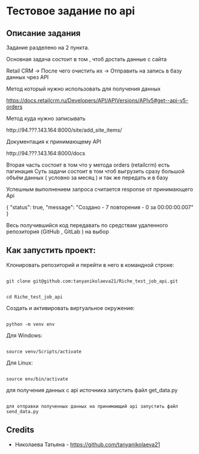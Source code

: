 # Тестовое задание по api 

 

## Описание задания

 

Задание разделено на 2 пункта.

Основная задача состоит в том , чтоб достать данные с сайта
 
Retail CRM -> После чего очистить их -> Отправить на запись в базу данных чрез API

Метод который нужно использовать для получения данных 

https://docs.retailcrm.ru/Developers/API/APIVersions/APIv5#get--api-v5-orders

Метод куда нужно записывать 

http://94.???.143.164:8000/site/add_site_items/

Документация к принимающему API

http://94.???.143.164:8000/docs


Вторая часть состоит в том что у метода orders (retailcrm) есть пагинация 
Суть задачи состоит в том чтоб выгрузить сразу большой объём данных ( условно за месяц ) и так же передать и в базу

Успешным выполнением запроса считается response от принимающего Api


{
  "status": true,
  "message": "Создано - 7 повторения - 0 за 00:00:00.007"
}


Весь получившийся код передавать по средствам удаленного репозитория (GitHub , GitLab ) на выбор

 

## Как запустить проект: 

 

Клонировать репозиторий и перейти в него в командной строке: 

 

``` 

git clone git@github.com:tanyanikolaeva21/Riche_test_job_api.git

``` 

 

``` 

cd Riche_test_job_api

``` 

 

Cоздать и активировать виртуальное окружение: 

 

``` 

python -m venv env 

``` 

Для Windows:

``` 

source venv/Scripts/activate 

``` 

Для Linux:

``` 

source env/bin/activate

``` 

для получения данных с api источника запустить файл get_data.py

``` 

для отправки полученных данных на принимающий api запустить файл send_data.py

``` 

## Credits

- Николаева Татьяна - https://github.com/tanyanikolaeva21